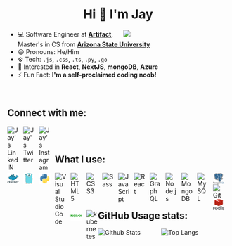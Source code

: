 
<h1 align="center">Hi 👋 I'm Jay</h1>

<p align="left"> 
<!--   <img src="https://komarev.com/ghpvc/?username=jayavardhan3112&label=Profile%20views&color=0e75b6&style=plastic" alt="jayavardhan" />  -->
<!-- <img align='right' src="https://media.giphy.com/media/836HiJc7pgzy8iNXCn/giphy.gif" width="230" /> -->
<img align='right' src="https://thumbs.gfycat.com/DifficultLimpingBubblefish-size_restricted.gif" width="240" />
</p>

- 💻 Software Engineer at **[Artifact](https://www.gotartifact.com/)**, Master's in CS from **[Arizona State University](https://www.asu.edu/)**
- 😄 Pronouns: He/Him
- ⚙️ Tech: `.js`, `.css`, `.ts`, `.py`, `.go`
- 💬 Interested in **React**, **NextJS**, **mongoDB**, **Azure**
- ⚡ Fun Fact: **I'm a self-proclaimed coding noob!**

<br />

## Connect with me:

[<img align="left" style="padding-right:10px;" alt="Jay's LinkedIN" width="26px" src="https://raw.githubusercontent.com/peterthehan/peterthehan/master/assets/linkedin.svg" />][linkedin]
[<img align="left" style="padding-right:10px;" alt="Jay's Twitter" width="26px" src="https://raw.githubusercontent.com/peterthehan/peterthehan/master/assets/twitter.svg" />][twitter]
[<img align="left" style="padding-right:10px;" alt="Jay's Instagram" width="26px" src="https://raw.githubusercontent.com/hussainweb/hussainweb/main/icons/instagram.png" />][instagram]

<br />
<br />

## What I use:

<!-- <p align="left"> <a href="https://react.dev/" target="_blank"> <img src="https://github.com/devicons/devicon/blob/master/icons/react/react-original-wordmark.svg" title="React" alt="React" width="40" height="40"/> </a> <a href="https://developer.mozilla.org/en-US/docs/Web/JavaScript" target="_blank"> <img src="https://github.com/devicons/devicon/blob/master/icons/javascript/javascript-original.svg" title="JavaScript" alt="JavaScript" width="40" height="40"/> </a><a href="https://www.docker.com/" target="_blank"> <img src="https://raw.githubusercontent.com/devicons/devicon/master/icons/docker/docker-original-wordmark.svg" alt="docker" width="40" height="40"/> </a> <a href="https://git-scm.com/" target="_blank"> <img src="https://www.vectorlogo.zone/logos/git-scm/git-scm-icon.svg" alt="git" width="40" height="40"/> </a> <a href="https://nodejs.org" target="_blank"> <img src="https://www.vectorlogo.zone/logos/nodejs/nodejs-icon.svg" alt="nodejs" width="40" height="40"/> </a> <a href="https://www.w3.org/html/" target="_blank"> <img src="https://raw.githubusercontent.com/devicons/devicon/master/icons/html5/html5-original-wordmark.svg" alt="html5" width="40" height="40"/> </a> <a href="https://www.java.com" target="_blank"> <img src="https://raw.githubusercontent.com/devicons/devicon/master/icons/java/java-original.svg" alt="java" width="40" height="40"/> </a> <a href="https://www.linux.org/" target="_blank"> <img src="https://raw.githubusercontent.com/devicons/devicon/master/icons/linux/linux-original.svg" alt="linux" width="40" height="40"/> </a> <a href="https://www.photoshop.com/en" target="_blank"> <img src="https://raw.githubusercontent.com/devicons/devicon/master/icons/photoshop/photoshop-line.svg" alt="photoshop" width="40" height="40"/> </a> <a href="https://www.mongodb.com/" target="_blank"> <img src="https://www.vectorlogo.zone/logos/mongodb/mongodb-icon.svg" alt="mongodb" width="40" height="40"/> </a> <a href="https://www.python.org" target="_blank"> <img src="https://raw.githubusercontent.com/devicons/devicon/master/icons/python/python-original.svg" alt="python" width="40" height="40"/> </a> <a href="https://redis.io" target="_blank"> <img src="https://raw.githubusercontent.com/devicons/devicon/master/icons/redis/redis-original-wordmark.svg" alt="redis" width="40" height="40"/> </a> <a href="https://golang.org/" target="_blank"> <img src="https://www.vectorlogo.zone/logos/golang/golang-vertical.svg" alt="golang" width="40" height="40"/> </a> </p> -->



[<img align="left" src="https://raw.githubusercontent.com/devicons/devicon/master/icons/docker/docker-original-wordmark.svg" alt="docker" width="26px" style="padding-right:10px;"/>](https://www.docker.com)

[<img align="left" src="https://raw.githubusercontent.com/devicons/devicon/master/icons/go/go-original.svg" alt="go" width="26px" style="padding-right:10px;" />](https://golang.org)

[<img align="left" src="https://raw.githubusercontent.com/devicons/devicon/master/icons/python/python-original.svg" alt="python" width="26px" style="padding-right:10px;" />](https://www.python.org)

[<img align="left" alt="Visual Studio Code" width="26px" src="https://cdn.jsdelivr.net/gh/devicons/devicon/icons/vscode/vscode-original.svg" style="padding-right:10px;" />](https://code.visualstudio.com/)

[<img align="left" alt="HTML5" width="26px" src="https://cdn.jsdelivr.net/gh/devicons/devicon/icons/html5/html5-original.svg" style="padding-right:10px;" />](https://developer.mozilla.org/en-US/docs/Glossary/HTML5)

[<img align="left" alt="CSS3" width="26px" src="https://cdn.jsdelivr.net/gh/devicons/devicon/icons/css3/css3-original.svg" style="padding-right:10px;" />](https://developer.mozilla.org/en-US/docs/Web/CSS)

[<img align="left" alt="Sass" width="26px" src="https://cdn.jsdelivr.net/gh/devicons/devicon/icons/sass/sass-original.svg" style="padding-right:10px;" />](https://sass-lang.com/)

[<img align="left" alt="JavaScript" width="26px" src="https://cdn.jsdelivr.net/gh/devicons/devicon/icons/javascript/javascript-original.svg" style="padding-right:10px;" />](https://www.javascript.com/)

[<img align="left" alt="React" width="26px" src="https://cdn.jsdelivr.net/gh/devicons/devicon/icons/react/react-original.svg" style="padding-right:10px;" />](https://react.dev/)

[<img align="left" alt="GraphQL" width="26px" src="https://cdn.jsdelivr.net/gh/devicons/devicon/icons/graphql/graphql-plain.svg" style="padding-right:10px;" />](https://graphql.org/)

[<img align="left" alt="Node.js" width="26px" src="https://cdn.jsdelivr.net/gh/devicons/devicon/icons/nodejs/nodejs-original.svg" style="padding-right:10px;" />](https://nodejs.org/en)

[<img align="left" alt="MongoDB" width="26px" src="https://cdn.jsdelivr.net/gh/devicons/devicon/icons/mongodb/mongodb-original.svg" style="padding-right:10px;" />](https://www.mongodb.com/)

[<img align="left" alt="MySQL" width="26px" src="https://cdn.jsdelivr.net/gh/devicons/devicon/icons/mysql/mysql-original.svg" style="padding-right:10px;" />](https://www.mysql.com/)

[<img align="left" src="https://raw.githubusercontent.com/devicons/devicon/master/icons/postgresql/postgresql-original-wordmark.svg" alt="postgresql" width="26px" style="padding-right:10px;" />](https://www.postgresql.org)

[<img align="left" alt="Git" width="26px" src="https://cdn.jsdelivr.net/gh/devicons/devicon/icons/git/git-original.svg" style="padding-right:10px;" />](https://git-scm.com/)

[<img align="left" src="https://raw.githubusercontent.com/devicons/devicon/master/icons/redis/redis-original-wordmark.svg" alt="redis" width="26px" style="padding-right:10px;"/>](https://redis.io)

[<img align="left" src="https://raw.githubusercontent.com/devicons/devicon/master/icons/nginx/nginx-original.svg" alt="nginx" width="26px" style="padding-right:10px;" />](https://www.nginx.com)

[<img align="left" src="https://www.vectorlogo.zone/logos/kubernetes/kubernetes-icon.svg" alt="kubernetes" width="26px"/>](https://kubernetes.io)

<br />
<br />

## GitHub Usage stats:

![Github Stats](https://github-readme-stats.vercel.app/api?username=jayavardhan3112&show_icons=true&theme=tokyonight&locale=en&count_private=true&include_all_commits=true) &nbsp;&nbsp;&nbsp;&nbsp;&nbsp;&nbsp;&nbsp;&nbsp;&nbsp;&nbsp; ![Top Langs](https://github-readme-stats.vercel.app/api/top-langs?username=jayavardhan3112&show_icons=true&theme=tokyonight&hide=TeX&layout=compact)


[twitter]: https://twitter.com/thejayavardhan
[instagram]: https://instagram.com/trippinwithjai
[linkedin]: https://linkedin.com/in/jayavardhan-karampudi


[webdevplaylist]: https://www.youtube.com/playlist?list=PLkwxH9e_vrAJ0WbEsFA9W3I1W-g_BTsbt
[jsplaylist]: https://www.youtube.com/playlist?list=PLkwxH9e_vrALRJKu7wfXby3MKeflhTu6B
[cssplaylist]: https://www.youtube.com/playlist?list=PLkwxH9e_vrALSdvZuEh6gqQdmDoDIoqz4
[reactplaylist]: https://www.youtube.com/playlist?list=PLkwxH9e_vrAK4TdffpxKY3QGyHCpxFcQ0
